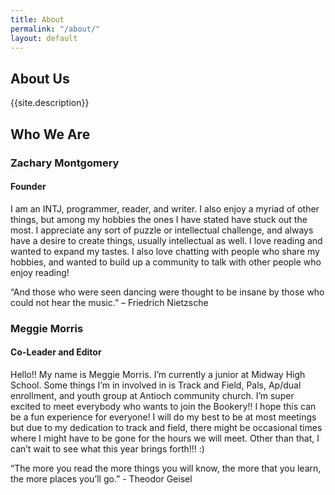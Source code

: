 ```yaml
---
title: About
permalink: "/about/"
layout: default
---
```


<div class="topnav-spacer"></div>
<div class="index-sections content">
  <div class="section">
    <h2 class="purple-header">About Us</h2>
    <p>{{site.description}}</p>
  </div>

  <div class="section" style="margin-bottom: 3rem">
    <h2 class="purple-header">Who We Are</h2>
    <div class="about-wrapper">
      <div style="background-image: url({{ "/assets/zach.jpg" | relative_url }});" class="about-image"></div>
      <div class="about-text">
        <h3>Zachary Montgomery</h3>
        <h4>Founder</h4>
        <p>I am an INTJ, programmer, reader, and writer. I also enjoy a myriad of other things, but among my hobbies the ones I have stated have stuck out the most. I appreciate any sort of puzzle or intellectual challenge, and always have a desire to create things, usually intellectual as well. I love reading and wanted to expand my tastes. I also love chatting with people who share my hobbies, and wanted to build up a community to talk with other people who enjoy reading!</p>
        <p>“And those who were seen dancing were thought to be insane by those who could not hear the music.” – Friedrich Nietzsche</p>
      </div>
    </div>
    <div class="about-wrapper" style="flex-direction: row-reverse;">
      <div style="background-image: url({{ "/assets/meggie.jpg" | relative_url }});" class="about-image"></div>
      <div class="about-text">
        <h3>Meggie Morris</h3>
        <h4>Co-Leader and Editor</h4>
        <p>Hello!! My name is Meggie Morris. I’m currently a junior at Midway High School. Some things I’m in involved in is Track and Field, Pals, Ap/dual enrollment, and youth group at Antioch community church. I’m super excited to meet everybody who wants to join the Bookery!! I hope this can be a fun experience for everyone! I will do my best to be at most meetings but due to my dedication to track and field, there might be occasional times where I might have to be gone for the hours we will meet. Other than that, I can’t wait to see what this year brings forth!!! :)</p>
        <p>“The more you read the more things you will know, the more that you learn, the more places you’ll go.” - Theodor Geisel</p>
      </div>
    </div>
  </div>
</div>